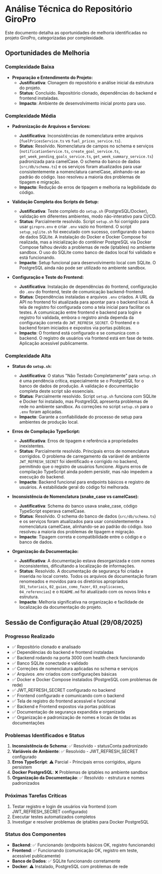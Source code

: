 # Análise Técnica do Repositório GiroPro

Este documento detalha as oportunidades de melhoria identificadas no projeto GiroPro, categorizadas por complexidade.

## Oportunidades de Melhoria

### Complexidade Baixa

*   **Preparação e Entendimento do Projeto:**
    *   **Justificativa**: Clonagem do repositório e análise inicial da estrutura do projeto.
    *   **Status**: Concluído. Repositório clonado, dependências do backend e frontend instaladas.
    *   **Impacto**: Ambiente de desenvolvimento inicial pronto para uso.

### Complexidade Média

*   **Padronização de Arquivos e Services:**
    *   **Justificativa**: Inconsistências de nomenclatura entre arquivos (`fuelPricesService.ts` vs `fuel_prices_service.ts`).
    *   **Status**: Resolvido. Nomenclatura de campos no schema e serviços (`notificationService.ts`, `create_goal_service.ts`, `get_week_pending_goals_service.ts`, `get_week_summary_service.ts`) padronizada para camelCase. O schema do banco de dados (`src/db/schema.ts`) e os serviços foram atualizados para usar consistentemente a nomenclatura camelCase, alinhando-se ao padrão do código. Isso resolveu a maioria dos problemas de tipagem e migração.
    *   **Impacto**: Redução de erros de tipagem e melhoria na legibilidade do código.

*   **Validação Completa dos Scripts de Setup:**
    *   **Justificativa**: Teste completo do `setup.sh` (PostgreSQL/Docker), validação em diferentes ambientes, modo não-interativo para CI/CD.
    *   **Status**: Parcialmente resolvido. Script `setup.sh` foi corrigido para usar `giropro.env` e criar `.env` vazio no frontend. O script `setup_sqlite.sh` foi executado com sucesso, configurando o banco de dados SQLite. A instalação do Docker e Docker Compose foi realizada, mas a inicialização do contêiner PostgreSQL via Docker Compose falhou devido a problemas de rede (iptables) no ambiente sandbox. O uso do SQLite como banco de dados local foi validado e está funcionando.
    *   **Impacto**: Setup funcional para desenvolvimento local com SQLite. O PostgreSQL ainda não pode ser utilizado no ambiente sandbox.

*   **Configuração e Teste do Frontend:**
    *   **Justificativa**: Instalação de dependências do frontend, configuração do `.env` do frontend, teste de comunicação backend-frontend.
    *   **Status**: Dependências instaladas e arquivos `.env` criados. A URL da API no frontend foi atualizada para apontar para o backend local. A tela de registro foi configurada como a tela inicial para facilitar os testes. A comunicação entre frontend e backend para login e registro foi validada, embora o registro ainda dependa da configuração correta do `JWT_REFRESH_SECRET`. O frontend e o backend foram iniciados e expostos via portas públicas.
    *   **Impacto**: O frontend está configurado e se comunica com o backend. O registro de usuários via frontend está em fase de teste. Aplicação acessível publicamente.

### Complexidade Alta

*   **Status do `setup.sh`:**
    *   **Justificativa**: O status "Não Testado Completamente" para `setup.sh` é uma pendência crítica, especialmente se o PostgreSQL for o banco de dados de produção. A validação e documentação completa deste script são essenciais.
    *   **Status**: Parcialmente resolvido. Script `setup.sh` funciona com SQLite e Docker foi instalado, mas PostgreSQL apresenta problemas de rede no ambiente sandbox. As correções no script `setup.sh` para o `.env` foram aplicadas.
    *   **Impacto**: Garante a confiabilidade do processo de setup para ambientes de produção local.

*   **Erros de Compilação TypeScript:**
    *   **Justificativa**: Erros de tipagem e referência a propriedades inexistentes.
    *   **Status**: Parcialmente resolvido. Principais erros de nomenclatura corrigidos. O problema de carregamento da variável de ambiente `JWT_REFRESH_SECRET` foi identificado e corrigido no backend, permitindo que o registro de usuários funcione. Alguns erros de compilação TypeScript ainda podem persistir, mas não impedem a execução do backend.
    *   **Impacto**: Backend funcional para endpoints básicos e registro de usuários. A estabilidade geral do código foi melhorada.

*   **Inconsistência de Nomenclatura (snake_case vs camelCase):**
    *   **Justificativa**: Schema do banco usava snake_case, código TypeScript esperava camelCase.
    *   **Status**: Resolvido. O schema do banco de dados (`src/db/schema.ts`) e os serviços foram atualizados para usar consistentemente a nomenclatura camelCase, alinhando-se ao padrão do código. Isso resolveu a maioria dos problemas de tipagem e migração.
    *   **Impacto**: Tipagem correta e compatibilidade entre o código e o banco de dados.

*   **Organização da Documentação:**
    *   **Justificativa**: A documentação estava desorganizada e com nomes inconsistentes, dificultando a localização de informações.
    *   **Status**: Resolvido. A documentação de segurança foi criada e inserida no local correto. Todos os arquivos de documentação foram renomeados e movidos para os diretórios apropriados (`01_tutoriais`, `02_guias_como_fazer`, `03_explicacoes`, `04_referencias`) e o `README.md` foi atualizado com os novos links e estrutura.
    *   **Impacto**: Melhoria significativa na organização e facilidade de localização da documentação do projeto.

## Sessão de Configuração Atual (29/08/2025)

### Progresso Realizado
- ✅ Repositório clonado e analisado
- ✅ Dependências do backend e frontend instaladas
- ✅ Backend rodando na porta 3000 com health check funcionando
- ✅ Banco SQLite conectado e validado
- ✅ Correções de nomenclatura aplicadas no schema e serviços
- ✅ Arquivos .env criados com configurações básicas
- ✅ Docker e Docker Compose instalados (PostgreSQL com problemas de rede)
- ✅ JWT_REFRESH_SECRET configurado no backend
- ✅ Frontend configurado e comunicando com o backend
- ✅ Tela de registro do frontend acessível e funcional
- ✅ Backend e Frontend expostos via portas públicas
- ✅ Documentação de segurança expandida e organizada
- ✅ Organização e padronização de nomes e locais de todas as documentações

### Problemas Identificados e Status
1. **Inconsistência de Schema**: ✅ Resolvido - statusConta padronizado
2. **Variáveis de Ambiente**: ✅ Resolvido - JWT_REFRESH_SECRET configurado
3. **Erros TypeScript**: ⚠️ Parcial - Principais erros corrigidos, alguns persistem
4. **Docker PostgreSQL**: ❌ Problemas de iptables no ambiente sandbox
5. **Organização da Documentação**: ✅ Resolvido - estrutura e nomes padronizados

### Próximas Tarefas Críticas
1. Testar registro e login de usuários via frontend (com JWT_REFRESH_SECRET configurado)
2. Executar testes automatizados completos
3. Investigar e resolver problemas de iptables para Docker PostgreSQL

### Status dos Componentes
- **Backend**: ✅ Funcionando (endpoints básicos OK, registro funcionando)
- **Frontend**: ✅ Funcionando (comunicação OK, registro em teste, acessível publicamente)
- **Banco de Dados**: ✅ SQLite funcionando corretamente
- **Docker**: ⚠️ Instalado, PostgreSQL com problemas de rede


